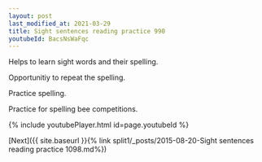 ```yaml
---
layout: post
last_modified_at: 2021-03-29
title: Sight sentences reading practice 990
youtubeId: BacsNsWaFqc
---
```

 
 
Helps to learn sight words and their spelling.

Opportunitiy to repeat the spelling. 

Practice spelling. 
 
Practice for spelling bee competitions. 
 
{% include youtubePlayer.html id=page.youtubeId %}
 
 

[Next]({{ site.baseurl }}{% link  split1/_posts/2015-08-20-Sight sentences reading practice 1098.md%})
 
